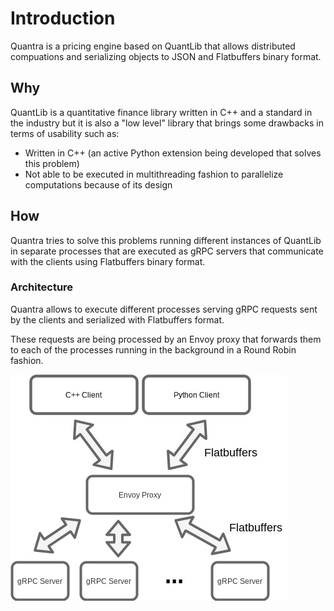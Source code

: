 # Introduction

Quantra is a pricing engine based on QuantLib that allows distributed compuations and serializing objects to JSON and Flatbuffers binary format.

## Why

QuantLib is a quantitative finance library written in C++ and a standard in the industry but it is also a "low level" library that brings some drawbacks in terms of usability such as:

* Written in C++ (an active Python extension being developed that solves this problem)
* Not able to be executed in multithreading fashion to parallelize computations because of its design

## How

Quantra tries to solve this problems running different instances of QuantLib in separate processes that are executed as gRPC servers that communicate with the clients using Flatbuffers binary format.

### Architecture

Quantra allows to execute different processes serving gRPC requests sent by the clients and serialized with Flatbuffers format.

These requests are being processed by an Envoy proxy that forwards them to each of the processes running in the background in a Round Robin fashion.

![Arqchitecture](docs/architecture.jpg?raw=true "Arqchitecture")

